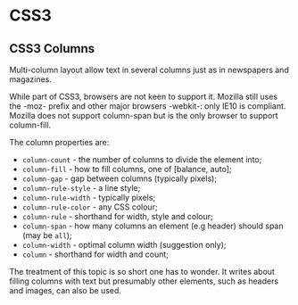 <!DOCTYPE html>
<html>

<link rel="stylesheet" href="../styles/style-sheet.css" />

<body>

# CSS3

## CSS3 Columns

Multi-column layout allow text in several columns just as in newspapers and magazines.

While part of CSS3, browsers are not keen to support it.
Mozilla still uses the -moz- prefix and other major browsers -webkit-:  only IE10 is compliant.
Mozilla does not support column-span but is the only browser to support column-fill.

The column properties are:

  * `column-count`      - the number of columns to divide the element into;
  * `column-fill`       - how to fill columns, one of [balance, auto];
  * `column-gap`        - gap between columns (typically pixels);
  * `column-rule-style` - a line style;
  * `column-rule-width` - typically pixels;
  * `column-rule-color` - any CSS colour;
  * `column-rule`       - shorthand for width, style and colour;
  * `column-span`       - how many columns an element (e.g header) should span (may be `all`);
  * `column-width`      - optimal column width (suggestion only);
  * `column`            - shorthand for width and count;

The treatment of this topic is so short one has to wonder.
It writes about filling columns with text but presumably other elements, such as headers and images, can also be used.

</body>
</html>
